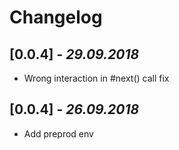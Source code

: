 # Changelog

## [0.0.4] - _29.09.2018_
- Wrong interaction in #next() call fix

## [0.0.4] - _26.09.2018_
- Add preprod env
